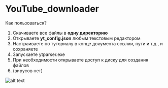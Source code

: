 # YouTube_downloader
Как пользоваться?

1. Скачиваете все файлы в **одну директорию**
2. Открываете **yt_config.json** любым текстовым редактором
3. Настраиваете по туториалу в конце документа ссылки, пути и т.д., и сохраняете
4. Запускаете ytparser.exe
5. При необходимости открываете доступ к диску для создания файлов
6. (вирусов нет)

![alt text](https://github.com/dmitriidavs/YouTube_downloader/[master]/image.jpg?raw=true)
